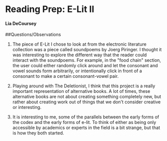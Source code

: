 # Reading Prep: E-Lit II

#### Lia DeCoursey

##Questions/Observations

1. The piece of E-Lit I chose to look at from the electronic literature collection was a piece called soundpoems by Joerg Piringer. I thought it was interesting to explore the different way that the reader could interact with the soundpoems. For example, in the "food chain" section, the user could either randomly click around and let the consonant and vowel sounds form arbitrarily, or intentionally click in front of a consonant to make a certain consonant-vowel pair.

2. Playing around with The Deletionist, I think that this project is a really important representation of alternative books. A lot of times, these alternative books are not about creating something completely new,  but rather about creating work out of things that we don't consider creative or interesting.

3. It is interesting to me, some of the parallels between the early forms of the codex and the early forms of e-lit. To think of either as being only accessible by academics or experts in the field is a bit strange, but that is how they both started.